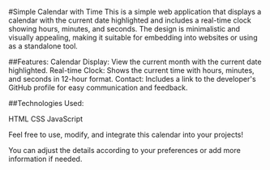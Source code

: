 #Simple Calendar with Time
This is a simple web application that displays a calendar with the current date highlighted and includes a real-time clock showing hours, minutes, and seconds. The design is minimalistic and visually appealing, making it suitable for embedding into websites or using as a standalone tool.

##Features:
Calendar Display: View the current month with the current date highlighted.
Real-time Clock: Shows the current time with hours, minutes, and seconds in 12-hour format.
Contact: Includes a link to the developer's GitHub profile for easy communication and feedback.

##Technologies Used:

HTML
CSS
JavaScript

Feel free to use, modify, and integrate this calendar into your projects!

You can adjust the details according to your preferences or add more information if needed.
